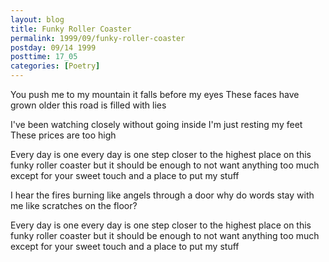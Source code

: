```yaml
---
layout: blog
title: Funky Roller Coaster
permalink: 1999/09/funky-roller-coaster
postday: 09/14 1999
posttime: 17_05
categories: [Poetry]
---
```


You push me to my mountain
it falls before my eyes
These faces have grown older
this road is filled with lies

I've been watching closely
without going inside
I'm just resting my feet
These prices are too high

Every day is one
every day is one step closer
to the highest place
on this funky roller coaster
but it should be enough
to not want anything too much
except for your sweet touch
and a place to put my stuff

I hear the fires burning
like angels through a door
why do words stay with me
like scratches on the floor?

Every day is one
every day is one step closer
to the highest place
on this funky roller coaster
but it should be enough
to not want anything too much
except for your sweet touch
and a place to put my stuff
